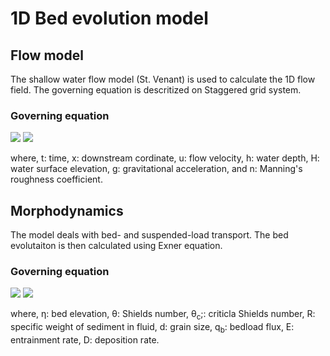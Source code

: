 # 1D Bed evolution model

## Flow model

The shallow water flow model (St. Venant) is used to calculate the 1D flow field. The governing equation is descritized on Staggered grid system.

### Governing equation

<img src="https://latex.codecogs.com/gif.latex?\frac{\partial&space;h}{\partial&space;t}&plus;\frac{\partial&space;uh}{\partial&space;x}&space;=&space;0" />

<img src="https://latex.codecogs.com/gif.latex?\frac{\partial&space;u}{\partial&space;t}&plus;u\frac{\partial&space;u}{\partial&space;x}&space;=&space;-g\frac{\partial&space;H}{\partial&space;x}&space;-&space;\frac{gn^2u|u|}{h^{1/3}}" />

where, t: time, x: downstream cordinate, u: flow velocity, h: water depth, H: water surface elevation, g: gravitational acceleration, and n: Manning's roughness coefficient.

## Morphodynamics

The model deals with bed- and suspended-load transport. The bed evolutaiton is then calculated using Exner equation.

### Governing equation

<img src="https://latex.codecogs.com/gif.latex?(1-\lambda)\frac{\partial&space;\eta}{\partial&space;t}&plus;\frac{\partial&space;q_b}{\partial&space;x}&space;=&space;D-E" />

<img src="https://latex.codecogs.com/gif.latex?q_b&space;=&space;4(\theta-\theta_c)^{3/2}\sqrt{Rgd^3}" />

where, &eta;: bed elevation, &theta;: Shields number, &theta;<sub>c</sub>;: criticla Shields number, R: specific weight of sediment in fluid, d: grain size, q<sub>b</sub>: bedload flux, E: entrainment rate, D: deposition rate.
